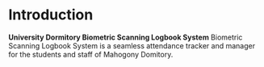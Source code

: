 # Introduction

**University Dormitory Biometric Scanning Logbook System**
Biometric Scanning Logbook System is a seamless attendance tracker and manager for the students and staff of Mahogony Domitory.
